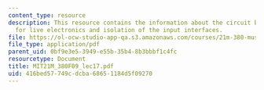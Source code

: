 ```yaml
---
content_type: resource
description: This resource contains the information about the circuit bending, motivations
  for live electronics and isolation of the input interfaces.
file: https://ol-ocw-studio-app-qa.s3.amazonaws.com/courses/21m-380-music-and-technology-contemporary-history-and-aesthetics-fall-2009/416bed57749cdcba68651184d5f09270_MIT21M_380F09_lec17.pdf
file_type: application/pdf
parent_uid: 0bf9e3e5-3949-e55b-35b4-8b3bbbf1c4fc
resourcetype: Document
title: MIT21M_380F09_lec17.pdf
uid: 416bed57-749c-dcba-6865-1184d5f09270
---
```

